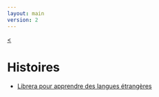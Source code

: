 ```yaml
---
layout: main
version: 2
---
```

[<](/wiki/fr)

# Histoires

* [Librera pour apprendre des langues étrangères](/wiki/stories/librera-pour-étudier-langues-étrangères/fr)
